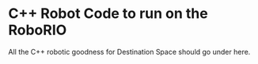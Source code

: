 # C++ Robot Code to run on the RoboRIO

All the C++ robotic goodness for Destination Space should go under here.
